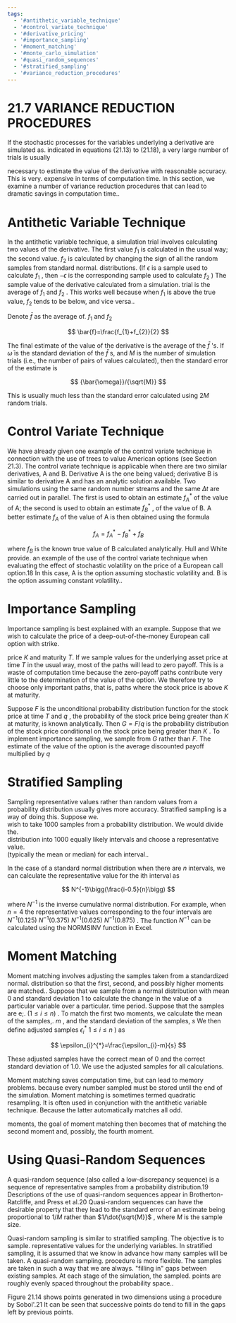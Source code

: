 ```yaml
---
tags:
  - '#antithetic_variable_technique'
  - '#control_variate_technique'
  - '#derivative_pricing'
  - '#importance_sampling'
  - '#moment_matching'
  - '#monte_carlo_simulation'
  - '#quasi_random_sequences'
  - '#stratified_sampling'
  - '#variance_reduction_procedures'
---
```

# 21.7 VARIANCE REDUCTION PROCEDURES  

If the stochastic processes for the variables underlying a derivative are simulated as. indicated in equations (21.13) to (21.18), a very large number of trials is usually  

necessary to estimate the value of the derivative with reasonable accuracy. This is very. expensive in terms of computation time. In this section, we examine a number of variance reduction procedures that can lead to dramatic savings in computation time..  

# Antithetic Variable Technique  

In the antithetic variable technique, a simulation trial involves calculating two values of the derivative. The first value $f_{1}$ is calculated in the usual way; the second value. $f_{2}$ is calculated by changing the sign of all the random samples from standard normal. distributions. (If $\epsilon$ is a sample used to calculate $f_{1}$ , then $-\epsilon$ is the corresponding sample used to calculate $f_{2}$ ) The sample value of the derivative calculated from a simulation. trial is the average of $f_{1}$ and $f_{2}$ . This works well because when $f_{1}$ is above the true value, $f_{2}$ tends to be below, and vice versa..  

Denote $\bar{f}$ as the average of. $f_{1}$ and $f_{2}$  

$$
\bar{f}=\frac{f_{1}+f_{2}}{2}
$$  

The final estimate of the value of the derivative is the average of the $\bar{f}$ 's. If $\bar{\omega}$ is the standard deviation of the $\bar{f}$ s, and $M$ is the number of simulation trials (i.e., the number of pairs of values calculated), then the standard error of the estimate is  

$$
{\bar{\omega}}/{\sqrt{M}}
$$  

This is usually much less than the standard error calculated using $2M$ random trials.  

# Control Variate Technique  

We have already given one example of the control variate technique in connection with the use of trees to value American options (see Section 21.3). The control variate technique is applicable when there are two similar derivatives, A and B. Derivative A is the one being valued; derivative B is similar to derivative A and has an analytic solution available. Two simulations using the same random number streams and the same $\Delta t$ are carried out in parallel. The first is used to obtain an estimate $f_{A}^{*}$ of the value of A; the second is used to obtain an estimate $f_{B}^{*}$ , of the value of B. A better estimate $f_{A}$ of the value of A is then obtained using the formula  

$$
f_{A}=f_{A}^{*}-f_{B}^{*}+f_{B}
$$  

where $f_{B}$ is the known true value of B calculated analytically. Hull and White provide. an example of the use of the control variate technique when evaluating the effect of stochastic volatility on the price of a European call option.18 In this case, A is the option assuming stochastic volatility and. $\mathrm{B}$ is the option assuming constant volatility..  

# Importance Sampling  

Importance sampling is best explained with an example. Suppose that we wish to calculate the price of a deep-out-of-the-money European call option with strike.  

price $K$ and maturity $T.$ If we sample values for the underlying asset price at time $T$ in the usual way, most of the paths will lead to zero payoff. This is a waste of computation time because the zero-payoff paths contribute very little to the determination of the value of the option. We therefore try to choose only important paths, that is, paths where the stock price is above $K$ at maturity.  

Suppose $F$ is the unconditional probability distribution function for the stock price at time $T$ and $q$ , the probability of the stock price being greater than $K$ at maturity, is known analytically. Then $G=F/q$ is the probability distribution of the stock price conditional on the stock price being greater than $K$ . To implement importance sampling, we sample from $G$ rather than $F.$ The estimate of the value of the option is the average discounted payoff multiplied by $q$  

# Stratified Sampling  

Sampling representative values rather than random values from a probability distribution usually gives more accuracy. Stratified sampling is a way of doing this. Suppose we.   
wish to take 1000 samples from a probability distribution. We would divide the.   
distribution into 1000 equally likely intervals and choose a representative value.   
(typically the mean or median) for each interval..  

In the case of a standard normal distribution when there are $n$ intervals, we can calculate the representative value for the ith interval as  

$$
N^{-1}\bigg(\frac{i-0.5}{n}\bigg)
$$  

where $N^{-1}$ is the inverse cumulative normal distribution. For example, when $n=4$ the representative values corresponding to the four intervals are $N^{-1}(0.125)$ $N^{-1}(0.375)$ $N^{-1}(0.625)$ $N^{-1}(0.875)$ . The function $N^{-1}$ can be calculated using the NORMSINV function in Excel.  

# Moment Matching  

Moment matching involves adjusting the samples taken from a standardized normal. distribution so that the first, second, and possibly higher moments are matched.. Suppose that we sample from a normal distribution with mean 0 and standard deviation 1 to calculate the change in the value of a particular variable over a particular. time period. Suppose that the samples are e;. $(1\leq i\leq n)$ . To match the first two moments, we calculate the mean of the samples,. $m$ , and the standard deviation of the samples, $s$ We then define adjusted samples $\epsilon_{i}^{*}$ $1\leq i\leq n$ ) as  

$$
\epsilon_{i}^{*}=\frac{\epsilon_{i}-m}{s}
$$  

These adjusted samples have the correct mean of 0 and the correct standard deviation of 1.0. We use the adjusted samples for all calculations.  

Moment matching saves computation time, but can lead to memory problems. because every number sampled must be stored until the end of the simulation. Moment matching is sometimes termed quadratic resampling. It is often used in conjunction with the antithetic variable technique. Because the latter automatically matches all odd.  

moments, the goal of moment matching then becomes that of matching the second moment and, possibly, the fourth moment.  

# Using Quasi-Random Sequences  

A quasi-random sequence (also called a low-discrepancy sequence) is a sequence of representative samples from a probability distribution.19 Descriptions of the use of quasi-random sequences appear in Brotherton-Ratcliffe, and Press et al.20 Quasi-random sequences can have the desirable property that they lead to the standard error of an estimate being proportional to $1/M$ rather than $1/\dot{\sqrt{M}}$ , where $M$ is the sample size.  

Quasi-random sampling is similar to stratified sampling. The objective is to sample. representative values for the underlying variables. In stratified sampling, it is assumed that we know in advance how many samples will be taken. A quasi-random sampling. procedure is more flexible. The samples are taken in such a way that we are always. "filling in" gaps between existing samples. At each stage of the simulation, the sampled. points are roughly evenly spaced throughout the probability space..  

Figure 21.14 shows points generated in two dimensions using a procedure by Sobol'.21 It can be seen that successive points do tend to fill in the gaps left by previous points.  

